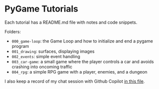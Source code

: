 # PyGame Tutorials
Each tutorial has a README.md file with notes and code snippets.

Folders:
* `000_game-loop`: the Game Loop and how to initialize and end a pygame program
* `001_drawing`: surfaces, displaying images
* `002_events`: simple event handling
* `003_car-game`: a small game where the player controls a car and avoids crashing into oncoming traffic
* `004_rpg`: a simple RPG game with a player, enemies, and a dungeon

I also keep a record of my chat session with Github Copilot [in this file](/tutorials/github-copilot-chat.json).